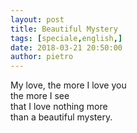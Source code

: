 ```yaml
---
layout: post
title: Beautiful Mystery
tags: [speciale,english,]
date: 2018-03-21 20:50:00
author: pietro
---
```

My love, the more I love you<br/>the more I see<br/>that I love nothing more<br/>than a beautiful mystery.
